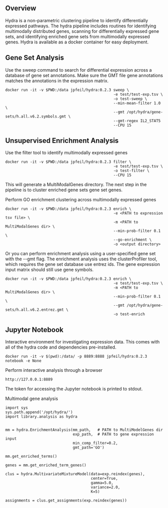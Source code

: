 ## Overview

Hydra is a non-parametric clustering pipeline to identify 
differentially expressed pathways. The hydra pipeline includes 
routines for identifying multimodally distributed genes, scanning for 
differentially expressed gene sets, and identifying enriched gene 
sets from multimodally expressed genes. Hydra is available as a 
docker container for easy deployment.

## Gene Set Analysis
Use the sweep command to search for differential expression across a database 
of gene set annotations. Make sure the GMT file gene annotations matches the 
annotations in the expression matrix.
```
docker run -it -v $PWD:/data jpfeil/hydra:0.2.3 sweep \
                                                -e test/test-exp.tsv \
                                                -o test-sweep \
                                                --min-mean-filter 1.0 \
                                                --gmt /opt/hydra/gene-sets/h.all.v6.2.symbols.gmt \
                                                --gmt-regex IL2_STAT5
                                                --CPU 15 
```

## Unsupervised Enrichment Analysis
Use the filter tool to identify multimodally expressed genes

```
docker run -it -v $PWD:/data jpfeil/hydra:0.2.3 filter \
                                                -e test/test-exp.tsv \ 
                                                -o test-filter \
                                                --CPU 15 
```
This will generate a MultiModalGenes directory. The next step in the pipeline 
is to cluster enriched gene sets gene set genes.  

Perform GO enrichment clustering across multimodally expressed genes
```
docker run -it -v $PWD:/data jpfeil/hydra:0.2.3 enrich \
                                                -e <PATH to expression tsv file> \
                                                -m <PATH to MultiModalGenes dir> \
                                                --min-prob-filter 0.1 \
                                                --go-enrichment \
                                                -o <output directory> 
```

Or you can perform enrichment analysis using a user-specified gene set with the --gmt flag. The enrichment analysis uses the clusterProfiler tool, which requires the gene set database use entrez ids. The gene expression input matrix should still use gene symbols.
```
docker run -it -v $PWD:/data jpfeil/hydra:0.2.3 enrich \
                                                -e test/test-exp.tsv \
                                                -m <PATH to MultiModalGenes dir> \
                                                --min-prob-filter 0.1 \
                                                --gmt /opt/hydra/gene-sets/h.all.v6.2.entrez.gmt \
                                                -o test-enrich
```

## Jupyter Notebook
Interactive environment for investigating expression data. This comes with all of the 
hydra code and dependencies pre-installed.

```
docker run -it -v $(pwd):/data/ -p 8889:8888 jpfeil/hydra:0.2.3 notebook -e None
```

Perform interactive analysis through a browser
```
http://127.0.0.1:8889
```
The token for accessing the Jupyter notebook is printed to stdout.

Multimodal gene analysis
```
import sys
sys.path.append('/opt/hydra/')
import library.analysis as hydra


mm = hydra.EnrichmentAnalysis(mm_path,   # PATH to MultiModelGenes dir
                              exp_path,  # PATH to gene expression input
                              min_comp_filter=0.2,
                              gmt_path='GO')
                              
mm.get_enriched_terms()

genes = mm.get_enriched_term_genes()

clus = hydra.MultivariateMixtureModel(data=exp.reindex(genes),
                                      center=True,
                                      gamma=5.0,
                                      variance=2.0,
                                      K=5)
                                   
assignments = clus.get_assignments(exp.reindex(genes))
```
